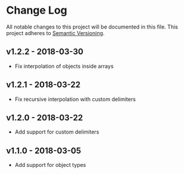 # Change Log

All notable changes to this project will be documented in this file.
This project adheres to [Semantic Versioning](http://semver.org/).

## v1.2.2 - 2018-03-30

- Fix interpolation of objects inside arrays

## v1.2.1 - 2018-03-22

- Fix recursive interpolation with custom delimiters

## v1.2.0 - 2018-03-22

- Add support for custom delimiters

## v1.1.0 - 2018-03-05

- Add support for object types
